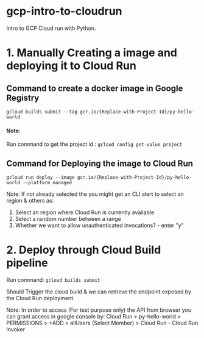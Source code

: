 # gcp-intro-to-cloudrun
Intro to GCP Cloud run with Python.

# 1. Manually Creating a image and deploying it to Cloud Run
## Command to create a docker image in Google Registry
`gcloud builds submit --tag gcr.io/{Replace-with-Project-Id}/py-hello-world`

#### Note:

Run command to get the project id :
`gcloud config get-value project`

## Command for Deploying the image to Cloud Run
`gcloud run deploy --image gcr.io/{Replace-with-Project-Id}/py-hello-world --platform managed`

Note: If not already selected the you might get an CLI alert to select an region & others as:
1. Select an region where Cloud Run is currently available
2. Select a random number between a range
3. Whether we want to allow unauthenticated invocations? - enter "y"

# 2. Deploy through Cloud Build pipeline
Run command: `gcloud builds submit`

Should Trigger the cloud build & we can retrieve the endpoint exposed by the Cloud Run deployment.

Note: In order to access (For test purpose only) the API from browser you can grant access in google console by:
      Cloud Run > py-hello-world > PERMISSIONS > +ADD > allUsers (Select Member) > Cloud Run - Cloud Run Invoker
